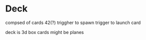 # Deck

compsed of cards
42(?)
triggher to spawn
trigger to launch card

deck is 3d box
cards might be planes

